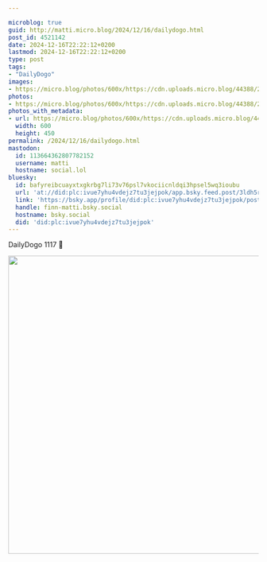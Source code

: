 ```yaml
---

microblog: true
guid: http://matti.micro.blog/2024/12/16/dailydogo.html
post_id: 4521142
date: 2024-12-16T22:22:12+0200
lastmod: 2024-12-16T22:22:12+0200
type: post
tags:
- "DailyDogo"
images:
- https://micro.blog/photos/600x/https://cdn.uploads.micro.blog/44388/2024/94262d0d290e4bff92c1f6c1f71afca7.jpg
photos:
- https://micro.blog/photos/600x/https://cdn.uploads.micro.blog/44388/2024/94262d0d290e4bff92c1f6c1f71afca7.jpg
photos_with_metadata:
- url: https://micro.blog/photos/600x/https://cdn.uploads.micro.blog/44388/2024/94262d0d290e4bff92c1f6c1f71afca7.jpg
  width: 600
  height: 450
permalink: /2024/12/16/dailydogo.html
mastodon:
  id: 113664362807782152
  username: matti
  hostname: social.lol
bluesky:
  id: bafyreibcuayxtxgkrbg7li73v76psl7vkociicnldqi3hpsel5wq3ioubu
  url: 'at://did:plc:ivue7yhu4vdejz7tu3jejpok/app.bsky.feed.post/3ldh5rxr4hb2a'
  link: 'https://bsky.app/profile/did:plc:ivue7yhu4vdejz7tu3jejpok/post/3ldh5rxr4hb2a'
  handle: finn-matti.bsky.social
  hostname: bsky.social
  did: 'did:plc:ivue7yhu4vdejz7tu3jejpok'
---
```

DailyDogo 1117 🐶

<img src="/media/uploads/2024/94262d0d290e4bff92c1f6c1f71afca7.jpg" width="600" alt="" />
